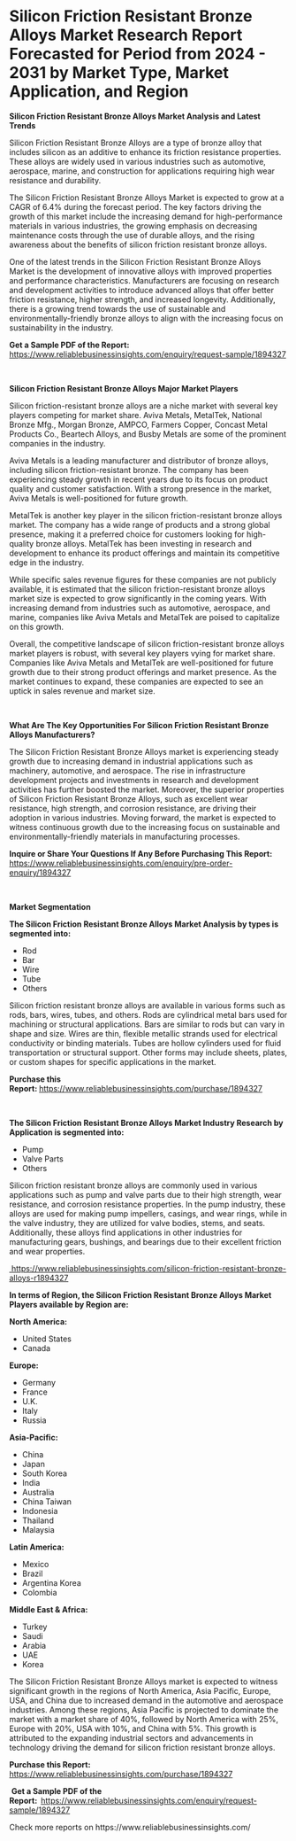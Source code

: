 <p><h1>Silicon Friction Resistant Bronze Alloys Market Research Report Forecasted for Period from 2024 -  2031 by Market Type, Market Application, and Region</h1></p><p><strong>Silicon Friction Resistant Bronze Alloys Market Analysis and Latest Trends</strong></p>
<p><p>Silicon Friction Resistant Bronze Alloys are a type of bronze alloy that includes silicon as an additive to enhance its friction resistance properties. These alloys are widely used in various industries such as automotive, aerospace, marine, and construction for applications requiring high wear resistance and durability.</p><p>The Silicon Friction Resistant Bronze Alloys Market is expected to grow at a CAGR of 6.4% during the forecast period. The key factors driving the growth of this market include the increasing demand for high-performance materials in various industries, the growing emphasis on decreasing maintenance costs through the use of durable alloys, and the rising awareness about the benefits of silicon friction resistant bronze alloys.</p><p>One of the latest trends in the Silicon Friction Resistant Bronze Alloys Market is the development of innovative alloys with improved properties and performance characteristics. Manufacturers are focusing on research and development activities to introduce advanced alloys that offer better friction resistance, higher strength, and increased longevity. Additionally, there is a growing trend towards the use of sustainable and environmentally-friendly bronze alloys to align with the increasing focus on sustainability in the industry.</p></p>
<p><strong>Get a Sample PDF of the Report:&nbsp;</strong> <a href="https://www.reliablebusinessinsights.com/enquiry/request-sample/1894327">https://www.reliablebusinessinsights.com/enquiry/request-sample/1894327</a></p>
<p>&nbsp;</p>
<p><strong>Silicon Friction Resistant Bronze Alloys Major Market Players</strong></p>
<p><p>Silicon friction-resistant bronze alloys are a niche market with several key players competing for market share. Aviva Metals, MetalTek, National Bronze Mfg., Morgan Bronze, AMPCO, Farmers Copper, Concast Metal Products Co., Beartech Alloys, and Busby Metals are some of the prominent companies in the industry.</p><p>Aviva Metals is a leading manufacturer and distributor of bronze alloys, including silicon friction-resistant bronze. The company has been experiencing steady growth in recent years due to its focus on product quality and customer satisfaction. With a strong presence in the market, Aviva Metals is well-positioned for future growth.</p><p>MetalTek is another key player in the silicon friction-resistant bronze alloys market. The company has a wide range of products and a strong global presence, making it a preferred choice for customers looking for high-quality bronze alloys. MetalTek has been investing in research and development to enhance its product offerings and maintain its competitive edge in the industry.</p><p>While specific sales revenue figures for these companies are not publicly available, it is estimated that the silicon friction-resistant bronze alloys market size is expected to grow significantly in the coming years. With increasing demand from industries such as automotive, aerospace, and marine, companies like Aviva Metals and MetalTek are poised to capitalize on this growth.</p><p>Overall, the competitive landscape of silicon friction-resistant bronze alloys market players is robust, with several key players vying for market share. Companies like Aviva Metals and MetalTek are well-positioned for future growth due to their strong product offerings and market presence. As the market continues to expand, these companies are expected to see an uptick in sales revenue and market size.</p></p>
<p>&nbsp;</p>
<p><strong>What Are The Key Opportunities For Silicon Friction Resistant Bronze Alloys Manufacturers?</strong></p>
<p><p>The Silicon Friction Resistant Bronze Alloys market is experiencing steady growth due to increasing demand in industrial applications such as machinery, automotive, and aerospace. The rise in infrastructure development projects and investments in research and development activities has further boosted the market. Moreover, the superior properties of Silicon Friction Resistant Bronze Alloys, such as excellent wear resistance, high strength, and corrosion resistance, are driving their adoption in various industries. Moving forward, the market is expected to witness continuous growth due to the increasing focus on sustainable and environmentally-friendly materials in manufacturing processes.</p></p>
<p><strong>Inquire or Share Your Questions If Any Before Purchasing This Report:</strong> <a href="https://www.reliablebusinessinsights.com/enquiry/pre-order-enquiry/1894327">https://www.reliablebusinessinsights.com/enquiry/pre-order-enquiry/1894327</a></p>
<p>&nbsp;</p>
<p><strong>Market Segmentation</strong></p>
<p><strong>The Silicon Friction Resistant Bronze Alloys Market Analysis by types is segmented into:</strong></p>
<p><ul><li>Rod</li><li>Bar</li><li>Wire</li><li>Tube</li><li>Others</li></ul></p>
<p><p>Silicon friction resistant bronze alloys are available in various forms such as rods, bars, wires, tubes, and others. Rods are cylindrical metal bars used for machining or structural applications. Bars are similar to rods but can vary in shape and size. Wires are thin, flexible metallic strands used for electrical conductivity or binding materials. Tubes are hollow cylinders used for fluid transportation or structural support. Other forms may include sheets, plates, or custom shapes for specific applications in the market.</p></p>
<p><strong>Purchase this Report:&nbsp;</strong><a href="https://www.reliablebusinessinsights.com/purchase/1894327">https://www.reliablebusinessinsights.com/purchase/1894327</a></p>
<p>&nbsp;</p>
<p><strong>The Silicon Friction Resistant Bronze Alloys Market Industry Research by Application is segmented into:</strong></p>
<p><ul><li>Pump</li><li>Valve Parts</li><li>Others</li></ul></p>
<p><p>Silicon friction resistant bronze alloys are commonly used in various applications such as pump and valve parts due to their high strength, wear resistance, and corrosion resistance properties. In the pump industry, these alloys are used for making pump impellers, casings, and wear rings, while in the valve industry, they are utilized for valve bodies, stems, and seats. Additionally, these alloys find applications in other industries for manufacturing gears, bushings, and bearings due to their excellent friction and wear properties.</p></p>
<p><a href="https://www.reliablebusinessinsights.com/silicon-friction-resistant-bronze-alloys-r1894327">&nbsp;https://www.reliablebusinessinsights.com/silicon-friction-resistant-bronze-alloys-r1894327</a></p>
<p><strong>In terms of Region, the Silicon Friction Resistant Bronze Alloys Market Players available by Region are:</strong></p>
<p>
    <p> <strong> North America: </strong>
        <ul>
            <li>United States</li>
            <li>Canada</li>
        </ul>
        </p> 
    <p> <strong> Europe: </strong>
        <ul>
            <li>Germany</li>
            <li>France</li>
            <li>U.K.</li>
            <li>Italy</li>
            <li>Russia</li>
        </ul>
        </p> 
    <p> <strong> Asia-Pacific: </strong>
        <ul>
            <li>China</li>
            <li>Japan</li>
            <li>South Korea</li>
            <li>India</li>
            <li>Australia</li>
            <li>China Taiwan</li>
            <li>Indonesia</li>
            <li>Thailand</li>
            <li>Malaysia</li>
        </ul>
        </p> 
    <p> <strong> Latin America: </strong>
        <ul>
            <li>Mexico</li>
            <li>Brazil</li>
            <li>Argentina Korea</li>
            <li>Colombia</li>
        </ul>
        </p> 
    <p> <strong> Middle East & Africa: </strong>
        <ul>
            <li>Turkey</li>
            <li>Saudi</li>
            <li>Arabia</li>
            <li>UAE</li>
            <li>Korea</li>
        </ul>
    </p>
    </p>
<p><p>The Silicon Friction Resistant Bronze Alloys market is expected to witness significant growth in the regions of North America, Asia Pacific, Europe, USA, and China due to increased demand in the automotive and aerospace industries. Among these regions, Asia Pacific is projected to dominate the market with a market share of 40%, followed by North America with 25%, Europe with 20%, USA with 10%, and China with 5%. This growth is attributed to the expanding industrial sectors and advancements in technology driving the demand for silicon friction resistant bronze alloys.</p></p>
<p><strong>Purchase this Report: </strong><a href="https://www.reliablebusinessinsights.com/purchase/1894327">https://www.reliablebusinessinsights.com/purchase/1894327</a></p>
<p>&nbsp;<strong>Get a Sample PDF of the Report:&nbsp;&nbsp;</strong><a href="https://www.reliablebusinessinsights.com/enquiry/request-sample/1894327">https://www.reliablebusinessinsights.com/enquiry/request-sample/1894327</a></p>
<p><strong></strong></p>
<p>Check more reports on https://www.reliablebusinessinsights.com/</p>